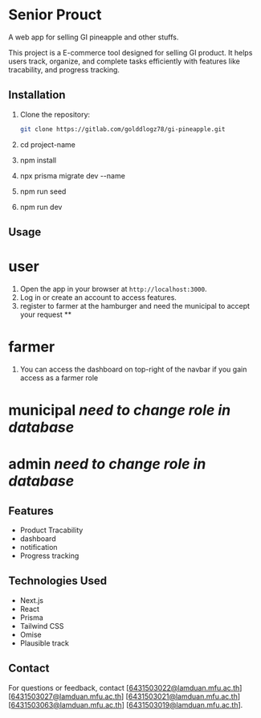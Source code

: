 # Senior Prouct
A web app for selling GI pineapple and other stuffs.

This project is a E-commerce tool designed for selling GI product. It helps users track, organize, and complete tasks efficiently with features like tracability, and progress tracking.

## Installation
1. Clone the repository:
   ```bash
   git clone https://gitlab.com/golddlogz78/gi-pineapple.git

2. cd project-name

3. npm install

4. npx prisma migrate dev --name <name>

5. npm run seed

6. npm run dev

## Usage

 # user
1. Open the app in your browser at `http://localhost:3000`.
2. Log in or create an account to access features.
3. register to farmer at the hamburger and need the municipal to accept your request **

 # farmer 
1. You can access the dashboard on top-right of the navbar if you gain access as a farmer role

 # municipal ***need to change role in database***

 # admin ***need to change role in database***

## Features
- Product Tracability
- dashboard 
- notification 
- Progress tracking

## Technologies Used
- Next.js
- React
- Prisma
- Tailwind CSS
- Omise
- Plausible track

## Contact
For questions or feedback, contact 
[6431503022@lamduan.mfu.ac.th] 
[6431503027@lamduan.mfu.ac.th] 
[6431503021@lamduan.mfu.ac.th] 
[6431503063@lamduan.mfu.ac.th] 
[6431503019@lamduan.mfu.ac.th].